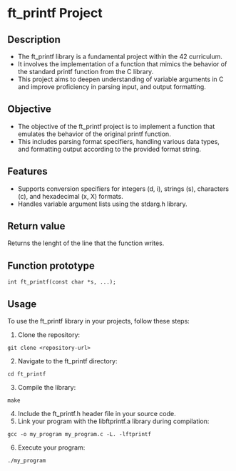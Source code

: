 # ft_printf Project
## Description
- The ft_printf library is a fundamental project within the 42 curriculum.   
- It involves the implementation of a function that mimics the behavior of the standard printf function from the C library.  
- This project aims to deepen understanding of variable arguments in C and improve proficiency in parsing input, and output formatting.  

## Objective
- The objective of the ft_printf project is to implement a function that emulates the behavior of the original printf function.  
- This includes parsing format specifiers, handling various data types, and formatting output according to the provided format string.    

## Features
- Supports conversion specifiers for integers (d, i), strings (s), characters (c), and hexadecimal (x, X) formats.  
- Handles variable argument lists using the stdarg.h library.

## Return value
Returns the lenght of the line that the function writes.

## Function prototype
```
int ft_printf(const char *s, ...);
```

## Usage
To use the ft_printf library in your projects, follow these steps:

1. Clone the repository:
```
git clone <repository-url>
```
2. Navigate to the ft_printf directory:
```
cd ft_printf
```
3. Compile the library:
```
make
```
4. Include the ft_printf.h header file in your source code.
5. Link your program with the libftprintf.a library during compilation:
```
gcc -o my_program my_program.c -L. -lftprintf
```
6. Execute your program:
```
./my_program
```
